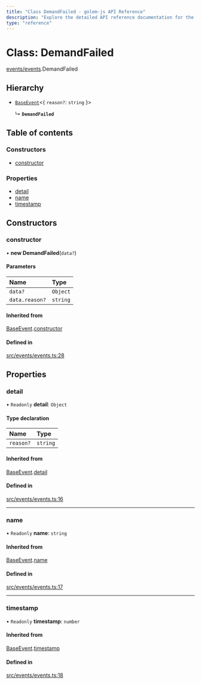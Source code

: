 ```yaml
---
title: "Class DemandFailed - golem-js API Reference"
description: "Explore the detailed API reference documentation for the Class DemandFailed within the golem-js SDK for the Golem Network."
type: "reference"
---
```

# Class: DemandFailed

[events/events](../modules/events_events).DemandFailed

## Hierarchy

- [`BaseEvent`](events_events.BaseEvent)<{ `reason?`: `string`  }\>

  ↳ **`DemandFailed`**

## Table of contents

### Constructors

- [constructor](events_events.DemandFailed#constructor)

### Properties

- [detail](events_events.DemandFailed#detail)
- [name](events_events.DemandFailed#name)
- [timestamp](events_events.DemandFailed#timestamp)

## Constructors

### constructor

• **new DemandFailed**(`data?`)

#### Parameters

| Name | Type |
| :------ | :------ |
| `data?` | `Object` |
| `data.reason?` | `string` |

#### Inherited from

[BaseEvent](events_events.BaseEvent).[constructor](events_events.BaseEvent#constructor)

#### Defined in

[src/events/events.ts:28](https://github.com/golemfactory/golem-js/blob/fd57fdd/src/events/events.ts#L28)

## Properties

### detail

• `Readonly` **detail**: `Object`

#### Type declaration

| Name | Type |
| :------ | :------ |
| `reason?` | `string` |

#### Inherited from

[BaseEvent](events_events.BaseEvent).[detail](events_events.BaseEvent#detail)

#### Defined in

[src/events/events.ts:16](https://github.com/golemfactory/golem-js/blob/fd57fdd/src/events/events.ts#L16)

___

### name

• `Readonly` **name**: `string`

#### Inherited from

[BaseEvent](events_events.BaseEvent).[name](events_events.BaseEvent#name)

#### Defined in

[src/events/events.ts:17](https://github.com/golemfactory/golem-js/blob/fd57fdd/src/events/events.ts#L17)

___

### timestamp

• `Readonly` **timestamp**: `number`

#### Inherited from

[BaseEvent](events_events.BaseEvent).[timestamp](events_events.BaseEvent#timestamp)

#### Defined in

[src/events/events.ts:18](https://github.com/golemfactory/golem-js/blob/fd57fdd/src/events/events.ts#L18)
